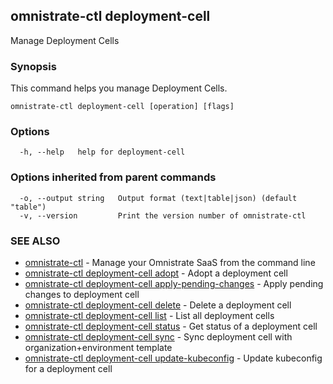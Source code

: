 ## omnistrate-ctl deployment-cell

Manage Deployment Cells

### Synopsis

This command helps you manage Deployment Cells.

```
omnistrate-ctl deployment-cell [operation] [flags]
```

### Options

```
  -h, --help   help for deployment-cell
```

### Options inherited from parent commands

```
  -o, --output string   Output format (text|table|json) (default "table")
  -v, --version         Print the version number of omnistrate-ctl
```

### SEE ALSO

* [omnistrate-ctl](omnistrate-ctl.md)	 - Manage your Omnistrate SaaS from the command line
* [omnistrate-ctl deployment-cell adopt](omnistrate-ctl_deployment-cell_adopt.md)	 - Adopt a deployment cell
* [omnistrate-ctl deployment-cell apply-pending-changes](omnistrate-ctl_deployment-cell_apply-pending-changes.md)	 - Apply pending changes to deployment cell
* [omnistrate-ctl deployment-cell delete](omnistrate-ctl_deployment-cell_delete.md)	 - Delete a deployment cell
* [omnistrate-ctl deployment-cell list](omnistrate-ctl_deployment-cell_list.md)	 - List all deployment cells
* [omnistrate-ctl deployment-cell status](omnistrate-ctl_deployment-cell_status.md)	 - Get status of a deployment cell
* [omnistrate-ctl deployment-cell sync](omnistrate-ctl_deployment-cell_sync.md)	 - Sync deployment cell with organization+environment template
* [omnistrate-ctl deployment-cell update-kubeconfig](omnistrate-ctl_deployment-cell_update-kubeconfig.md)	 - Update kubeconfig for a deployment cell

